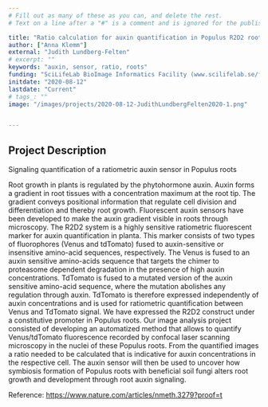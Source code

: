 ```yaml
---
# Fill out as many of these as you can, and delete the rest.
# Text on a line after a "#" is a comment and is ignored for the published page.

title: "Ratio calculation for auxin quantification in Populus R2D2 roots"
author: ["Anna Klemm"]
external: "Judith Lundberg-Felten"
# excerpt: ""
keywords: "auxin, sensor, ratio, roots"
funding: "SciLifeLab BioImage Informatics Facility (www.scilifelab.se/facilities/bioimage-informatics)"
initdate: "2020-08-12"
lastdate: "Current"
# tags_: ""
image: "/images/projects/2020-08-12-JudithLundbergFelten2020-1.png"


---
```


## Project Description
Signaling quantification of a ratiometric auxin sensor in Populus roots

Root growth in plants is regulated by the phytohormone auxin. Auxin forms a gradient in root tissues with a concentration maximum at the root tip. The gradient conveys positional information that regulate cell division and differentiation and thereby root growth. Fluorescent auxin sensors have been developed to make the auxin gradient visible in roots through microscopy. The R2D2 system is a highly sensitive ratiometric fluorescent marker for auxin quantification in planta. This marker consists of two types of fluorophores (Venus and tdTomato) fused to auxin-sensitive or insensitive amino-acid sequences, respectively. The Venus is fused to an auxin sensitive amino-acids sequence that targets the chimer to proteasome dependent degradation in the presence of high auxin concentrations. TdTomato is fused to a mutated version of the auxin sensitive amino-acid sequence, where the mutation abolishes any regulation through auxin. TdTomato is therefore expressed independently of auxin concentrations and is used for ratiometric quantification between Venus and TdTomato signal. We have expressed the R2D2 construct under a constitutive promoter in Populus roots. Our image analysis project consisted of developing an automatized method that allows to quantify Venus/tdTomato fluorescence recorded by confocal laser scanning microscopy in the nuclei of these Populus roots. From the quantified images a ratio needed to be calculated that is indicative for auxin concentrations in the respective cell. The auxin sensor will then be used to uncover how symbiosis formation of Populus roots with beneficial soil fungi alters root growth and development through root auxin signaling. 

Reference: https://www.nature.com/articles/nmeth.3279?proof=t 
